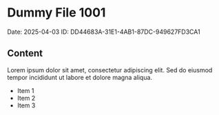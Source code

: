 # Dummy File 1001

Date: 2025-04-03
ID: DD44683A-31E1-4AB1-87DC-949627FD3CA1

## Content

Lorem ipsum dolor sit amet, consectetur adipiscing elit.
Sed do eiusmod tempor incididunt ut labore et dolore magna aliqua.

* Item 1
* Item 2
* Item 3
